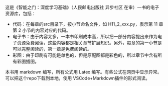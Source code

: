 这是《智能之门：深度学习基础》（人民邮电出版社 异步社区 在审）一书的电子资源库，包括：
- 代码：在每章的src目录下，按小节命名文件，如 H11_2_xxx.py，表示第 11 章第 2 小节的内容对应的代码。
- 电子书：由于内容太多，一本书印刷成本高，所以把一部分内容提出来作为电子资源免费阅读，这些内容都是相关章节扩展知识。另外，每章的第一小节是可以完整阅读的，第一章是免费阅读的。
- 彩图：由于印刷有可能是单色的，但是原配图都是彩色的，所以章节中含有所有彩图插图。

本书用 markdown 编写，所有公式用 Latex 编写。有些公式在网页中显示异常。可以把这个repo下载到本地，使用 VSCode+Markdown插件的形式阅读。
